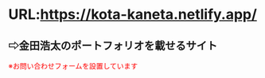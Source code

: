 # URL:https://kota-kaneta.netlify.app/
## ⇨金田浩太のポートフォリオを載せるサイト
<span style="color: red; ">※お問い合わせフォームを設置しています</span>
